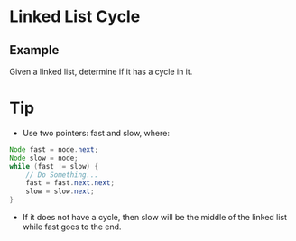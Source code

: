 # Linked List Cycle
## Example
Given a linked list, determine if it has a cycle in it.

# Tip
 - Use two pointers: fast and slow, where:
 
 ```java
 Node fast = node.next;
 Node slow = node;
 while (fast != slow) {
     // Do Something...
     fast = fast.next.next;
     slow = slow.next;
 }
 ```
 
 - If it does not have a cycle, then slow will be the middle of the linked list while fast goes to the end.
 
